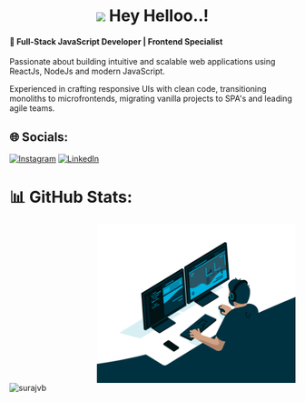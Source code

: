 <h1 align="center"><img src="https://emojis.slackmojis.com/emojis/images/1531849430/4246/blob-sunglasses.gif?1531849430" width="30"/> Hey Helloo..!</h1>




<h4>🌟 Full-Stack JavaScript Developer | Frontend Specialist </h4>
<p>Passionate about building intuitive and scalable web applications using ReactJs, NodeJs and modern JavaScript.</p> 
<p>Experienced in crafting responsive UIs with clean code, transitioning monoliths to microfrontends, migrating vanilla projects to SPA's and leading agile teams.</p>

## 🌐 Socials:
[![Instagram](https://img.shields.io/badge/Instagram-%23E4405F.svg?logo=Instagram&logoColor=white)](https://www.instagram.com/suraj_bolanavar/) [![LinkedIn](https://img.shields.io/badge/LinkedIn-%230077B5.svg?logo=linkedin&logoColor=white)](https://www.linkedin.com/in/suraj-bolanavar/) 



# 📊 GitHub Stats:

<div align="right">
<img align="right" alt="GIF" src="https://github.com/surajvb/surajvb/blob/master/code.gif?raw=true" width="350" height="280" />
<!-- <img align="right" alt="reviews" src="https://komarev.com/ghpvc/?username=surajvb&label=REVIEWS" width="350"/> -->
</div>


<div align="left">
<img align="left" src="https://github-readme-streak-stats.herokuapp.com/?user=surajvb&theme=dark" alt="surajvb" width="450" height="280"/> <br/>
</div>







